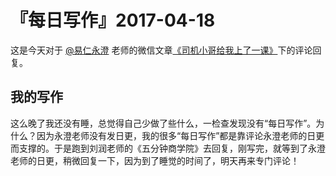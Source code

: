# 『每日写作』2017-04-18

这是今天对于  [@易仁永澄](http://weibo.com/u/1640237087)  老师的微信文章[《司机小哥给我上了一课》](http://mp.weixin.qq.com/s/TQ0rXAMBis1pZ5rQoAno8Q)下的评论回复。

## 我的写作

这么晚了我还没有睡，总觉得自己少做了些什么，一检查发现没有“每日写作”。为什么？因为永澄老师没有发日更，我的很多“每日写作”都是靠评论永澄老师的日更而支撑的。于是跑到刘润老师的《五分钟商学院》去回复，刚写完，就等到了永澄老师的日更，稍微回复一下，因为到了睡觉的时间了，明天再来专门评论！
